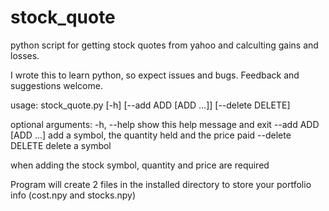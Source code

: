 # stock_quote
python script for getting stock quotes from yahoo and calculting gains and losses.

I wrote this to learn python, so expect issues and bugs. Feedback and suggestions welcome.

usage: stock_quote.py [-h] [--add ADD [ADD ...]] [--delete DELETE]

optional arguments:
  -h, --help           show this help message and exit
  --add ADD [ADD ...]  add a symbol, the quantity held and the price paid
  --delete DELETE      delete a symbol
  
  
when adding the stock symbol, quantity and price are required

Program will create 2 files in the installed directory to store your portfolio info (cost.npy and stocks.npy)
